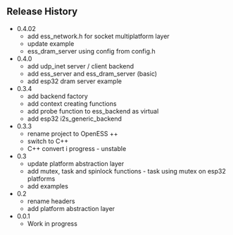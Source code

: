 
## Release History
* 0.4.02
  - add ess_network.h for socket multiplatform layer
  - update example
  - ess_dram_server using config from config.h
* 0.4.0
  - add udp_inet server / client backend
  - add ess_server and ess_dram_server (basic)
  - add esp32 dram server example
* 0.3.4
  - add backend factory
  - add context creating functions
  - add probe function to ess_backend as virtual
  - add esp32 i2s_generic_backend
* 0.3.3
  - rename project to OpenESS ++
  - switch to C++
  - C++ convert i progress - unstable
* 0.3
  - update platform abstraction layer
  - add mutex, task and spinlock functions - task using mutex on esp32 platforms
  - add examples
* 0.2
  - rename headers
  - add platform abstraction layer
* 0.0.1
  - Work in progress
